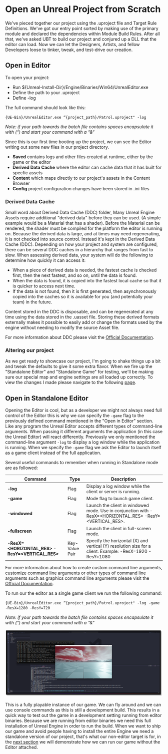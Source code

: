 # Open an Unreal Project from Scratch

We've pieced together our project using the .uproject file and Target Rule Definitions. We've got our entry point sorted by making use of the primary module and declared the dependencies within Module Build Rules. After all that, we've asked UBT to build our project and conjured up a DLL that the editor can load. Now we can let the Designers, Artists, and fellow Developers loose to tinker, tweak, and test-drive our creation.

## Open in Editor

To open your project: 

- Run ${Unreal-Install-Dir}/Engine/Binaries/Win64/UnrealEditor.exe
- Define the path to your .uproject
- Define -log

The full command should look like this: 

```shell
{UE-Bin}/UnrealEditor.exe “{project_path}/Patrol.uproject" -log
```
*Note: if your path towards the batch file contains spaces encapsulate it with (“) and start your command with a “&“*

Since this is our first time booting up the project, we can see the Editor writing out some new files in our project directory.

- **Saved** contains logs and other files created at runtime, either by the game or the editor
- **Derived Data Cache** where the editor can cache data that it has built for specfic assets
- **Content** which maps directly to our project's assets in the Content Browser
- **Config** project configuration changes have been stored in .ini files

### Derived Data Cache

Small word about Derived Data Cache (DDC) folder, Many Unreal Engine Assets require additional "derived data" before they can be used. (A simple example would be a Material that has a shader). Before the Material can be rendered, the shader must be compiled for the platform the editor is running on. Because the derived data is large, and at times may need regenerating, it is not checked into source control. Instead it's kept in the Derived Data Cache (DDC). Depending on how your project and system are configured, there can be several DDC caches in a hierarchy that ranges from fast to slow. When assessing derived data, your system will do the following to determine how quickly it can access it:

- When a piece of derived data is needed, the fastest cache is checked first, then the next fastest, and so on, until the data is found.
- When the data is found, it is copied into the fastest local cache so that it is quicker to access next time.
- If the data is not found, then it is first generated, then asynchronously copied into the caches so it is available for you (and potentially your team) in the future.

Content stored in the DDC is disposable, and can be regenerated at any time using the data stored in the .uasset file. Storing these derived formats externally makes it possible to easily add or change the formats used by the engine without needing to modify the source Asset file.

For more information about DDC please visit the [Official Documentation](https://docs.unrealengine.com/5.3/en-US/derived-data-cache/).

### Altering our project

As we get ready to showcase our project, I'm going to shake things up a bit and tweak the defaults to give it some extra flavor. When we fire up the "Standalone Editor" and "Standalone Game" for testing, we'll be making sure our special map and engine settings are all loaded up correctly. To view the changes I made please navigate to the following [page](./altering_the_project.md).

## Open in Standalone Editor

Opening the Editor is cool, but as a developer we might not always need full control of the Editor this is why we can specify the `-game` flag to the previously defined command mentioned in the "Open in Editor" section. Like any program the Unreal Editor accepts different types of command-line arguments. When passing it different arguments the application (in this case the Unreal Editor) will react differently. Previously we only mentioned the command-line argument `-log` to display a log window while the application is running. When we specify the `-game` flag we ask the Editor to launch itself as a game client instead of the full application. 

Several useful commands to remember when running in Standalone mode are as followed:

| Command           | Type           | Description                                                                                                      |
|-------------------|----------------|------------------------------------------------------------------------------------------------------------------|
| **-log**              | Flag           | Display a log window while the client or server is running.                                                     |
| **-game**             | Flag           | Mode flag to launch game client.                                                                                  |
| **-windowed**         | Flag           | Launch the client in windowed mode. Use in conjunction with -ResX=<HORIZONTAL_RES> -ResY=<VERTICAL_RES>.         |
| **-fullscreen**       | Flag           | Launch the client in full-screen mode.                                                                           |
| **-ResX=<HORIZONTAL_RES> -ResY=<VERTICAL_RES>** | Key-Value Pair | Specify the horizontal (X) and vertical (Y) resolution size for a client. Example: -ResX=1920 -ResY=1080     |

For more information about how to create custom command line arguments, customize command line arguments or other types of command line arguments such as graphics command line arguments please visit the [Official Documentation](https://docs.unrealengine.com/5.3/en-US/command-line-arguments-in-unreal-engine/).

To run our the editor as a single game client we run the following command: 

```shell
{UE-Bin}/UnrealEditor.exe “{project_path}/Patrol.uproject" -log -game -ResX=1280 -ResY=720
```
*Note: if your path towards the batch file contains spaces encapsulate it with (“) and start your command with a “&“*

![Run Standalone Editor](./resources/run-standalone-editor.png)

This is a fully playable instance of our game. We can fly around and we can use console commands as this is still a development build. This results in a quick way to test out the game in a development setting running from editor binaries. Because we are running from editor binaries we need this full installation of Unreal Engine in order to run the build. When we want to ship our game and avoid people having to install the entire Engine we need a standalone version of our project, that's what our non-editor target is for, in the [next section](./running_a_game.md) we will demonstrate how we can run our game without the Editor attached. 